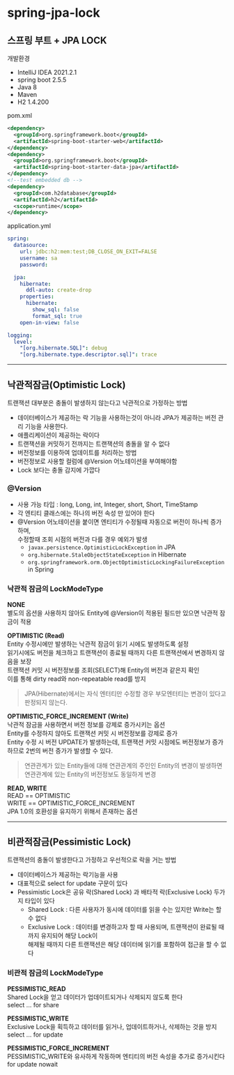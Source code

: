 # spring-jpa-lock

## 스프링 부트 + JPA LOCK
개발환경
- IntelliJ IDEA 2021.2.1
- spring boot 2.5.5
- Java 8
- Maven
- H2 1.4.200

pom.xml
```xml
<dependency>
  <groupId>org.springframework.boot</groupId>
  <artifactId>spring-boot-starter-web</artifactId>
</dependency>
<dependency>
  <groupId>org.springframework.boot</groupId>
  <artifactId>spring-boot-starter-data-jpa</artifactId>
</dependency>
<!--test embedded db -->
<dependency>
  <groupId>com.h2database</groupId>
  <artifactId>h2</artifactId>
  <scope>runtime</scope>
</dependency>
```

application.yml
```yaml
spring:
  datasource:
    url: jdbc:h2:mem:test;DB_CLOSE_ON_EXIT=FALSE
    username: sa
    password:

  jpa:
    hibernate:
      ddl-auto: create-drop
    properties:
      hibernate:
        show_sql: false
        format_sql: true
    open-in-view: false

logging:
  level:
    "[org.hibernate.SQL]": debug
    "[org.hibernate.type.descriptor.sql]": trace
```

***
## 낙관적잠금(Optimistic Lock)
트랜잭션 대부분은 충돌이 발생하지 않는다고 낙관적으로 가정하는 방법
- 데이터베이스가 제공하는 락 기능을 사용하는것이 아니라 JPA가 제공하는 버전 관리 기능을 사용한다. 
- 애플리케이션이 제공하는 락이다
- 트랜잭션을 커밋하기 전까지는 트랜잭션의 충돌을 알 수 없다
- 버전정보를 이용하여 업데이트를 처리하는 방법
- 버전정보로 사용할 컬럼에 @Version 어노테이션을 부여해야함
- Lock 보다는 충돌 감지에 가깝다

### @Version
- 사용 가능 타입 : long, Long, int, Integer, short, Short, TimeStamp
- 각 엔티티 클래스에는 하나의 버전 속성 만 있어야 한다
- @Version 어노테이션을 붙이면 엔티티가 수정될때 자동으로 버전이 하나씩 증가하며,   
  수정할때 조회 시점의 버전과 다를 경우 예외가 발생
  - `javax.persistence.OptimisticLockException` in JPA
  - `org.hibernate.StaleObjectStateException` in Hibernate
  - `org.springframework.orm.ObjectOptimisticLockingFailureException` in Spring

### 낙관적 잠금의 LockModeType
**NONE**  
별도의 옵션을 사용하지 않아도 Entity에 @Version이 적용된 필드만 있으면 낙관적 잠금이 적용 

**OPTIMISTIC (Read)**  
Entity 수정시에만 발생하는 낙관적 잠금이 읽기 시에도 발생하도록 설정  
읽기시에도 버전을 체크하고 트랜잭션이 종료될 때까지 다른 트랜잭션에서 변경하지 않음을 보장  
트랜잭션 커밋 시 버전정보를 조회(SELECT)해 Entity의 버전과 같은지 확인  
이를 통해 dirty read와 non-repeatable read를 방지
>JPA(Hibernate)에서는 자식 엔터티만 수정할 경우 부모엔터티는 변경이 있다고 판정되지 않는다.

**OPTIMISTIC_FORCE_INCREMENT (Write)**  
낙관적 잠금을 사용하면서 버전 정보를 강제로 증가시키는 옵션  
Entity를 수정하지 않아도 트랜잭션 커밋 시 버전정보를 강제로 증가  
Entity 수정 시 버전 UPDATE가 발생하는데, 트랜잭션 커밋 시점에도 버전정보가 증가하므로 2번의 버전 증가가 발생할 수 있다.
> 연관관계가 있는 Entity들에 대해 연관관계의 주인인 Entity의 변경이 발생하면 연관관계에 있는 Entity의 버전정보도 동일하게 변경

**READ, WRITE**  
READ == OPTIMISTIC    
WRITE == OPTIMISTIC_FORCE_INCREMENT    
JPA 1.0의 호환성을 유지하기 위해서 존재하는 옵션

***
## 비관적잠금(Pessimistic Lock)
트랜잭션의 충돌이 발생한다고 가정하고 우선적으로 락을 거는 방법
- 데이터베이스가 제공하는 락기능을 사용
- 대표적으로 select for update 구문이 있다
- Pessimistic Lock은 공유 락(Shared Lock) 과 배타적 락(Exclusive Lock) 두가지 타입이 있다
  - Shared Lock : 다른 사용자가 동시에 데이터를 읽을 수는 있지만 Write는 할 수 없다
  - Exclusive Lock : 데이터를 변경하고자 할 때 사용되며, 트랜잭션이 완료될 때까지 유지되어 해당 Lock이  
    해제될 때까지 다른 트랜잭션은 해당 데이터에 읽기를 포함하여 접근을 할 수 없다

### 비관적 잠금의 LockModeType
**PESSIMISTIC_READ**  
Shared Lock을 얻고 데이터가 업데이트되거나 삭제되지 않도록 한다  
select ... for share

**PESSIMISTIC_WRITE**  
Exclusive Lock을 획득하고 데이터를 읽거나, 업데이트하거나, 삭제하는 것을 방지  
select ... for update

**PESSIMISTIC_FORCE_INCREMENT**  
PESSIMISTIC_WRITE와 유사하게 작동하며 엔티티의 버전 속성을 추가로 증가시킨다  
for update nowait